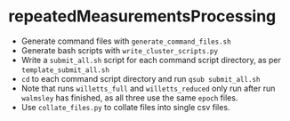 # repeatedMeasurementsProcessing

- Generate command files with `generate_command_files.sh`
- Generate bash scripts with `write_cluster_scripts.py`
- Write a `submit_all.sh` script for each command script directory, as per `template_submit_all.sh` 
- `cd` to each command script directory and run `qsub submit_all.sh` 
- Note that runs `willetts_full` and `willetts_reduced` only run after run `walmsley` has finished, as all three use the same `epoch` files. 
- Use `collate_files.py` to collate files into single csv files. 
